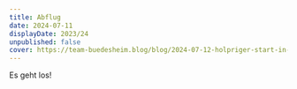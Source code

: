 ```yaml
---
title: Abflug
date: 2024-07-11
displayDate: 2023/24
unpublished: false
cover: https://team-buedesheim.blog/blog/2024-07-12-holpriger-start-in-die-wm/
---
```


Es geht los!
